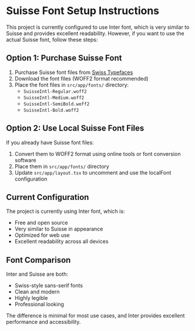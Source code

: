 # Suisse Font Setup Instructions

This project is currently configured to use Inter font, which is very similar to Suisse and provides excellent readability. However, if you want to use the actual Suisse font, follow these steps:

## Option 1: Purchase Suisse Font

1. Purchase Suisse font files from [Swiss Typefaces](https://www.swisstypefaces.com/fonts/suisse/)
2. Download the font files (WOFF2 format recommended)
3. Place the font files in `src/app/fonts/` directory:
   - `SuisseIntl-Regular.woff2`
   - `SuisseIntl-Medium.woff2`
   - `SuisseIntl-SemiBold.woff2`
   - `SuisseIntl-Bold.woff2`

## Option 2: Use Local Suisse Font Files

If you already have Suisse font files:

1. Convert them to WOFF2 format using online tools or font conversion software
2. Place them in `src/app/fonts/` directory
3. Update `src/app/layout.tsx` to uncomment and use the localFont configuration

## Current Configuration

The project is currently using Inter font, which is:
- Free and open source
- Very similar to Suisse in appearance
- Optimized for web use
- Excellent readability across all devices

## Font Comparison

Inter and Suisse are both:
- Swiss-style sans-serif fonts
- Clean and modern
- Highly legible
- Professional looking

The difference is minimal for most use cases, and Inter provides excellent performance and accessibility.
